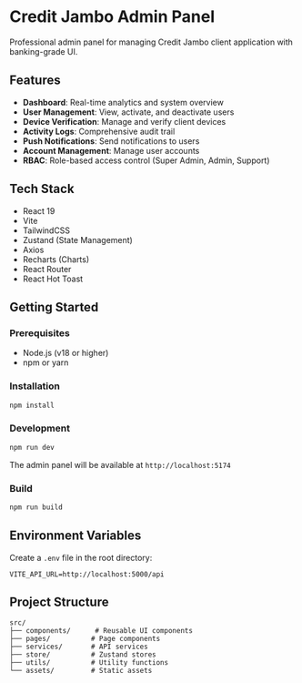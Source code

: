 # Credit Jambo Admin Panel

Professional admin panel for managing Credit Jambo client application with banking-grade UI.

## Features

- **Dashboard**: Real-time analytics and system overview
- **User Management**: View, activate, and deactivate users
- **Device Verification**: Manage and verify client devices
- **Activity Logs**: Comprehensive audit trail
- **Push Notifications**: Send notifications to users
- **Account Management**: Manage user accounts
- **RBAC**: Role-based access control (Super Admin, Admin, Support)

## Tech Stack

- React 19
- Vite
- TailwindCSS
- Zustand (State Management)
- Axios
- Recharts (Charts)
- React Router
- React Hot Toast

## Getting Started

### Prerequisites

- Node.js (v18 or higher)
- npm or yarn

### Installation

```bash
npm install
```

### Development

```bash
npm run dev
```

The admin panel will be available at `http://localhost:5174`

### Build

```bash
npm run build
```

## Environment Variables

Create a `.env` file in the root directory:

```env
VITE_API_URL=http://localhost:5000/api
```

## Project Structure

```
src/
├── components/      # Reusable UI components
├── pages/          # Page components
├── services/       # API services
├── store/          # Zustand stores
├── utils/          # Utility functions
└── assets/         # Static assets
```
